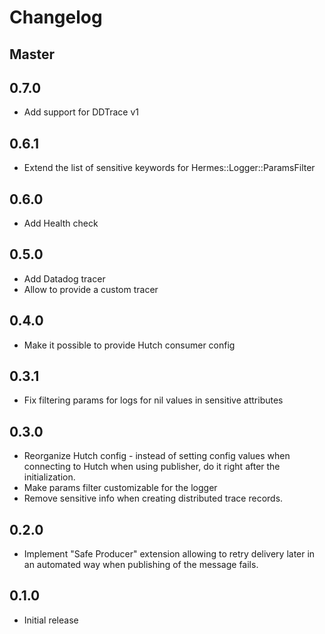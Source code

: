 # Changelog

## Master

## 0.7.0
- Add support for DDTrace v1

## 0.6.1
- Extend the list of sensitive keywords for Hermes::Logger::ParamsFilter

## 0.6.0
- Add Health check

## 0.5.0
- Add Datadog tracer
- Allow to provide a custom tracer

## 0.4.0
- Make it possible to provide Hutch consumer config

## 0.3.1
- Fix filtering params for logs for nil values in sensitive attributes

## 0.3.0
- Reorganize Hutch config - instead of setting config values when connecting to Hutch when using publisher, do it right after the initialization.
- Make params filter customizable for the logger
- Remove sensitive info when creating distributed trace records.

## 0.2.0
- Implement "Safe Producer" extension allowing to retry delivery later in an automated way when publishing of the message fails.

## 0.1.0
- Initial release
